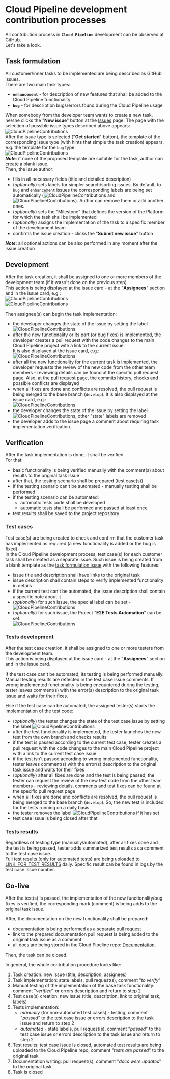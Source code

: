# Cloud Pipeline development contribution processes

All contribution process in **`Cloud Pipeline`** development can be observed at GitHub.  
Let's take a look.

## Task formulation

All customer/inner tasks to be implemented are being described as GitHub issues.  
There are two main task types:

- **`enhancement`** - for description of new features that shall be added to the Cloud Pipeline functionality
- **`bug`** - for description bugs/errors found during the Cloud Pipeline usage

When somebody from the developer team wants to create a new task, he/she clicks the "**New issue**" button at the [Issues](https://github.com/epam/cloud-pipeline/issues) page. The page with the selection of possible issue types described above appears:  
    ![CloudPipelineContributions](docs/md/attachments/CONTRIBUTIONS/Contributions_01.png)  
After the issue type is selected ("**Get started**" button), the template of the corresponding issue type (with hints that simple the task creation) appears, e.g. the template for the `bug` type:  
    ![CloudPipelineContributions](docs/md/attachments/CONTRIBUTIONS/Contributions_02.png)  
**_Note_**: if none of the proposed template are suitable for the task, author can create a blank issue.  
Then, the issue author:

- fills in all necessary fields (title and detailed description)
- (_optionally_) sets labels for simpler search/sorting issues. By default, to `bug` and `enhancement` issues the corresponding labels are being set automatically (![CloudPipelineContributions](docs/md/attachments/CONTRIBUTIONS/Contributions_03.png) and ![CloudPipelineContributions](docs/md/attachments/CONTRIBUTIONS/Contributions_04.png)). Author can remove them or add another ones.
- (_optionally_) sets the "Milestone" that defines the version of the Platform for which the task shall be implemented
- (_optionally_) assigns the implementation of the task to a specific member of the development team
- confirms the issue creation - clicks the "**Submit new issue**" button

**_Note_**: all optional actions can be also performed in any moment after the issue creation

## Development

After the task creation, it shall be assigned to one or more members of the development team (if it wasn't done on the previous step).  
This action is being displayed at the issue card - at the "**Assignees**" section and in the issue card, e.g.:  
    ![CloudPipelineContributions](docs/md/attachments/CONTRIBUTIONS/Contributions_05.png)  
    ![CloudPipelineContributions](docs/md/attachments/CONTRIBUTIONS/Contributions_06.png)

Then assignee(s) can begin the task implementation:

- the developer changes the state of the issue by setting the label ![CloudPipelineContributions](docs/md/attachments/CONTRIBUTIONS/Contributions_07.png)
- after the new functionality or its part (or bug fixes) is implemented, the developer creates a pull request with the code changes to the main Cloud Pipeline project with a link to the current issue.  
It is also displayed at the issue card, e.g.:  
    ![CloudPipelineContributions](docs/md/attachments/CONTRIBUTIONS/Contributions_08.png)
- after all the new functionality for the current task is implemented, the developer requests the review of the new code from the other team members - reviewing details can be found at the specific pull request page. Also, at the pull request page, the commits history, checks and possible conflicts are displayed
- when all fixes are done and conflicts are resolved, the pull request is being merged to the base branch (`develop`). It is also displayed at the issue card, e.g.:  
    ![CloudPipelineContributions](docs/md/attachments/CONTRIBUTIONS/Contributions_09.png)
- the developer changes the state of the issue by setting the label ![CloudPipelineContributions](docs/md/attachments/CONTRIBUTIONS/Contributions_10.png), other "state" labels are removed
- the developer adds to the issue page a comment about requiring task implementation verification.

## Verification

After the task implementation is done, it shall be verified.  
For that:

- basic functionality is being verified manually with the comment(s) about results to the original task issue
- after that, the testing scenario shall be prepared (test case(s))
- if the testing scenario can't be automated - manually testing shall be performed
- if the testing scenario can be automated:
    - automatic tests code shall be developed
    - automatic tests shall be performed and passed at least once
- test results shall be saved to the project repository

### Test cases

Test case(s) are being created to check and confirm that the customer task has implemented as required (a new functionality is added or the bug is fixed).  
In the Cloud Pipeline development process, test case(s) for each customer task shall be created as a separate issue. Such issue is being created from a blank template as the [task formulation issue](#task-formulation) with the following features:

- issue title and description shall have links to the original task
- issue description shall contain steps to verify implemented functionality in details
- if the current test can't be automated, the issue description shall contain a specific note about it
- (_optionally_) for such issue, the special label can be set - ![CloudPipelineContributions](docs/md/attachments/CONTRIBUTIONS/Contributions_11.png)
- (_optionally_) for such issue, the Project "**E2E Tests Automation**" can be set:  
    ![CloudPipelineContributions](docs/md/attachments/CONTRIBUTIONS/Contributions_12.png)

### Tests development

After the test case creation, it shall be assigned to one or more testers from the development team.  
This action is being displayed at the issue card - at the "**Assignees**" section and in the issue card.

If the test case can't be automated, its testing is being performed manually. Manual testing results are reflected in the test case issue comments. If wrong implemented functionality is being encountered during the testing, tester leaves comment(s) with the error(s) description to the original task issue and waits for their fixes.

Else if the test case can be automated, the assigned tester(s) starts the implementation of the test code:

- (_optionally_) the tester changes the state of the test case issue by setting the label ![CloudPipelineContributions](docs/md/attachments/CONTRIBUTIONS/Contributions_07.png)
- after the test functionality is implemented, the tester launches the new test from the own branch and checks results
- if the test is passed according to the current test case, tester creates a pull request with the code changes to the main Cloud Pipeline project with a link to the current test case issue
- if the test isn't passed according to wrong implemented functionality, tester leaves comment(s) with the error(s) description to the original task issue and waits for their fixes
- (_optionally_) after all fixes are done and the test is being passed, the tester can request the review of the new test code from the other team members - reviewing details, comments and test fixes can be found at the specific pull request page
- when all fixes are done and conflicts are resolved, the pull request is being merged to the base branch (`develop`). So, the new test is included for the tests running on a daily basis
- the tester removes the label ![CloudPipelineContributions](docs/md/attachments/CONTRIBUTIONS/Contributions_07.png) if it has set
- test case issue is being closed after that

### Tests results

Regardless of testing type (manually/automated), after all fixes done and the test is being passed,  tester adds summarized test results as a comment to the test case issue.  
Full test results (only for automated tests) are being uploaded to [LINK_FOR_TEST_RESULTS]() daily. Specific result can be found in logs by the test case issue number.

## Go-live

After the test(s) is passed, the implementation of the new functionality/bug fixes is verified, the corresponding mark (comment) is being adds to the original task issue.  

After, the documentation on the new functionality shall be prepared:

- documentation is being performed as a separate pull request
- link to the prepared documentation pull request is being added to the original task issue as a comment
- all docs are being stored in the Cloud Pipeline repo: [Documentation](docs/README.md).

Then, the task can be closed.

In general, the whole contribution procedure looks like:

1. Task creation: new issue (title, description, assignees)
2. Task implementation: state labels, pull request(s), comment "_to verify_"
3. Manual testing of the implementation of the base task functionality: comment "_verified_" or errors description and return to step 2
4. Test case(s) creation: new issue (title, description, link to original task, labels)
5. Tests implementation:
    - _manually_ (for non-automated test cases) - testing, comment "_passed_" to the test case issue or errors description to the task issue and return to step 2
    - _automated_ - state labels, pull request(s), comment "_passed_" to the test case issue or errors description to the task issue and return to step 2
6. Test results: test case issue is closed, automated test results are being uploaded to the Cloud Pipeline repo, comment "_tests are passed_" to the original task
7. Documentation writing: pull request(s), comment "_docs were updated_" to the original task
8. Task is closed
